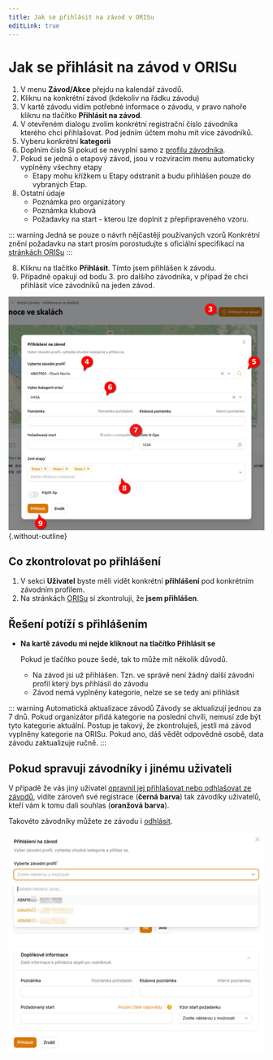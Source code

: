 ```yaml
---
title: Jak se přihlásit na závod v ORISu
editLink: true
---
```


# Jak se přihlásit na závod v ORISu <Badge type="info" text="ČLEN" />

1. V menu **Závod/Akce** přejdu na kalendář závodů.
2. Kliknu na konkrétní závod (kdekoliv na řádku závodu)
3. V kartě závodu vidím potřebné informace o závodu, v pravo nahoře kliknu na tlačítko **Přihlásit na závod**.
4. V otevřeném dialogu zvolím konkrétní registrační číslo závodníka kterého chci přihlašovat. Pod jedním účtem mohu mít vice závodníků.
5. Vyberu konkrétní **kategorii**
6. Doplním číslo SI pokud se nevyplní samo z [profilu závodníka](member-race-profile).
7. Pokud se jedná o etapový závod, jsou v rozvíracím menu automaticky vyplněny všechny etapy
   - Etapy mohu křížkem u Etapy odstranit a budu přihlášen pouze do vybraných Etap.
8. Ostatní údaje 
   - Poznámka pro organizátory
   - Poznámka klubová
   - Požadavky na start - kterou lze doplnit z přepřipraveného vzoru.

::: warning Jedná se pouze o návrh nějčastěji používaných vzorů
Konkrétní znění požadavku na start prosím porostudujte s oficiální specifikací na [stránkách ORISu](https://oris.orientacnisporty.cz/files/help/Pozadovane-starty-prihlasky.pdf)
:::

8. Kliknu na tlačítko **Přihlásit**. Tímto jsem přihlášen k závodu.
9. Případně opakuji od bodu 3. pro dalšího závodníka, v případ že chci přihlásit více závodníků na jeden závod.

![System create entry](system-create_entry.webp){.without-outline}

## Co zkontrolovat po přihlášení

1. V sekci **Uživatel** byste měli vidět konkrétní **přihlášení** pod konkrétním závodním profilem.
2. Na stránkách [ORISu](https://oris.orientacnisporty.cz/) si zkontroluji, že **jsem přihlášen**.

## Řešení potíží s přihlášením

- **Na kartě závodu mi nejde kliknout na tlačítko Přihlásit se**

  Pokud je tlačítko pouze šedé, tak to může mít několik důvodů.
  
    - Na závod jsi už přihlášen. Tzn. ve správě není žádný další závodní profil který bys přihlásil do závodu
    - Závod nemá vyplněny kategorie, nelze se se tedy ani přihlásit

::: warning Automatická aktualizace závodů
Závody se aktualizují jednou za 7 dnů. Pokud organizátor přidá kategorie na poslední chvíli, nemusí zde být tyto kategorie aktuální.
Postup je takový, že zkontroluješ, jestli má závod vyplněny kategorie na ORISu. Pokud ano, dáš vědět odpovědné osobě,
data závodu zaktualizuje ručně.
:::

## Pokud spravuji závodníky i jinému uživateli

V případě že vás jiný uživatel [opravnil jej přihlašovat nebo odhlašovat ze závodů](stranka-uzivatelska-nastaveni), vidíte zároveň
své registrace (**černá barva**) tak závodíky uživatelů, kteří vám k tomu dali souhlas (**oranžová barva**).

Takovéto závodníky můžete ze závodu i [odhlásit](jak-se-odhlasit-ze-zavodu).

![Přihláška ostatních závodníků](img/prihlasi-ostatni.png)